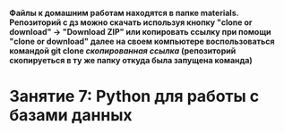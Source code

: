 **Файлы к домашним работам находятся в папке materials.
Репозиторий с дз можно скачать используя кнопку "clone or download" -> "Download ZIP" или копировать ссылку при помощи "clone or download" далее на своем компьютере воспользоваться командой git clone _скопированная ссылка_ (репозиторий скопируеться в ту же папку откуда была запущена команда)**

# Занятие 7: Python для работы с базами данных
